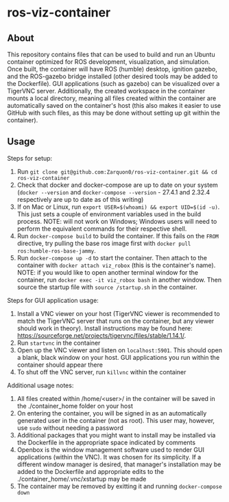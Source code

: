 # ros-viz-container
## About
This repository contains files that can be used to build and run an Ubuntu container optimized for ROS development, visualization, and simulation. Once built, the container will have ROS (humble) desktop, ignition gazebo, and the ROS-gazebo bridge installed (other desired tools may be added to the Dockerfile). GUI applications (such as gazebo) can be visualized over a TigerVNC server. Additionally, the created workspace in the container mounts a local directory, meaning all files created within the container are automatically saved on the container's host (this also makes it easier to use GitHub with such files, as this may be done without setting up git within the container).
## Usage
Steps for setup:
1.  Run `git clone git@github.com:Zarquon0/ros-viz-container.git && cd ros-viz-container`
2.  Check that docker and docker-compose are up to date on your system (`docker --version` and `docker-compose --version` - 27.4.1 and 2.32.4 respectively are up to date as of this writing)
3.  If on Mac or Linux, run `export USER=$(whoami) && export UID=$(id -u)`. This just sets a couple of environment variables used in the build process. NOTE: will not work on Windows; Windows users will need to perform the equivalent commands for their respective shell.
4.  Run `docker-compose build` to build the container. If this fails on the `FROM` directive, try pulling the base ros image first with `docker pull ros:humble-ros-base-jammy`.
5.  Run `docker-compose up -d` to start the container. Then attach to the container with `docker attach viz_robox` (this is the container's name). NOTE: if you would like to open another terminal window for the container, run `docker exec -it viz_robox bash` in another window. Then source the startup file with `source /startup.sh` in the container.

Steps for GUI application usage:
1. Install a VNC viewer on your host (TigerVNC viewer is recommended to match the TigerVNC server that runs on the container, but any viewer should work in theory). Install instructions may be found here: https://sourceforge.net/projects/tigervnc/files/stable/1.14.1/.
2. Run `startvnc` in the container
3. Open up the VNC viewer and listen on `localhost:5901`. This should open a blank, black window on your host. GUI applications you run within the container should appear there
4. To shut off the VNC server, run `killvnc` within the container

Additional usage notes:
1. All files created within /home/\<user\>/ in the container will be saved in the ./container_home folder on your host
2. On entering the container, you will be signed in as an automatically generated user in the container (not as root). This user may, however, use `sudo` without needing a password
3. Additional packages that you might want to install may be installed via the Dockerfile in the appropriate space indicated by comments
4. Openbox is the window management software used to render GUI applications (within the VNC). It was chosen for its simplicity. If a different window manager is desired, that manager's installation may be added to the Dockerfile and appropriate edits to the ./container_home/.vnc/xstartup may be made
5. The container may be removed by exitting it and running `docker-compose down`
